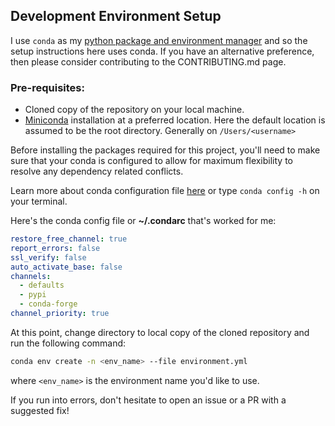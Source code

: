 ## Development Environment Setup
I use `conda` as my [python package and environment manager](https://www.sianbrooke.co.uk/dr-brookes-blog/coding-in-python-managing-packages-with-conda-and-pip) and so the setup instructions here uses conda. If you have an alternative preference, then please consider contributing to the CONTRIBUTING.md page. 

### Pre-requisites:
*  Cloned copy of the repository on your local machine.
*  [Miniconda](https://docs.conda.io/en/latest/miniconda.html) installation at a preferred location. Here the default location is assumed to be the root directory. Generally on `/Users/<username>`
  
Before installing the packages required for this project, you'll need to make sure that your conda is configured to allow for maximum flexibility to resolve any dependency related conflicts. 

Learn more about conda configuration file [here](https://conda.io/projects/conda/en/latest/user-guide/configuration/use-condarc.html) or type `conda config -h` on your terminal.

Here's the conda config file or **~/.condarc** that's worked for me:

```yaml
restore_free_channel: true
report_errors: false
ssl_verify: false
auto_activate_base: false
channels:
  - defaults
  - pypi
  - conda-forge
channel_priority: true

```

At this point, change directory to local copy of the cloned repository and run the following command:

```bash
conda env create -n <env_name> --file environment.yml
```
where `<env_name>` is the environment name you'd like to use.

If you run into errors, don't hesitate to open an issue or a PR with a suggested fix!
